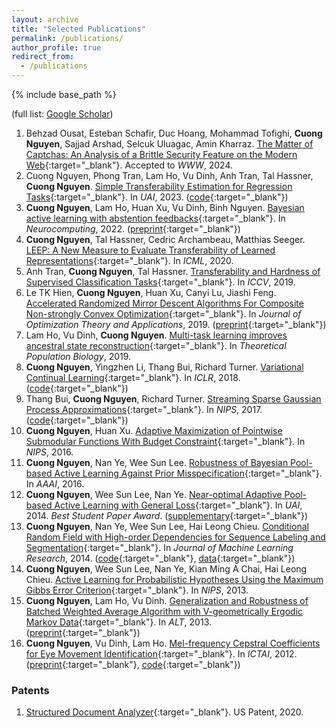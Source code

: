```yaml
---
layout: archive
title: "Selected Publications"
permalink: /publications/
author_profile: true
redirect_from:
  - /publications
---
```


{% include base_path %}

(full list: [Google Scholar](https://scholar.google.com/citations?hl=en&user=CG9yOXoAAAAJ&view_op=list_works&sortby=pubdate))

1. Behzad Ousat, Esteban Schafir, Duc Hoang, Mohammad Tofighi, **Cuong Nguyen**, Sajjad Arshad, Selcuk Uluagac, Amin Kharraz. [The Matter of Captchas: An Analysis of a Brittle Security Feature on the Modern Web](https://www2024.thewebconf.org/){:target="_blank"}. Accepted to *WWW*, 2024.
2. Cuong Nguyen, Phong Tran, Lam Ho, Vu Dinh, Anh Tran, Tal Hassner, **Cuong Nguyen**. [Simple Transferability Estimation for Regression Tasks](https://proceedings.mlr.press/v216/nguyen23a.html){:target="_blank"}. In *UAI*, 2023. ([code](https://github.com/CuongNN218/regression_transferability){:target="_blank"})
3. **Cuong Nguyen**, Lam Ho, Huan Xu, Vu Dinh, Binh Nguyen. [Bayesian active learning with abstention feedbacks](https://www.sciencedirect.com/science/article/pii/S0925231221017045){:target="_blank"}. In *Neurocomputing*, 2022. ([preprint](https://arxiv.org/abs/1906.02179){:target="_blank"})
4. **Cuong Nguyen**, Tal Hassner, Cedric Archambeau, Matthias Seeger. [LEEP: A New Measure to Evaluate Transferability of Learned Representations](http://proceedings.mlr.press/v119/nguyen20b.html){:target="_blank"}. In *ICML*, 2020.
5. Anh Tran, **Cuong Nguyen**, Tal Hassner. [Transferability and Hardness of Supervised Classification Tasks](https://arxiv.org/abs/1908.08142){:target="_blank"}. In *ICCV*, 2019.
6. Le TK Hien, **Cuong Nguyen**, Huan Xu, Canyi Lu, Jiashi Feng. [Accelerated Randomized Mirror Descent Algorithms For Composite Non-strongly Convex Optimization](https://link.springer.com/article/10.1007/s10957-018-01469-5){:target="_blank"}. In *Journal of Optimization Theory and Applications*, 2019. ([preprint](https://arxiv.org/abs/1605.06892){:target="_blank"})
7. Lam Ho, Vu Dinh, **Cuong Nguyen**. [Multi-task learning improves ancestral state reconstruction](https://www.sciencedirect.com/science/article/pii/S0040580918301102){:target="_blank"}. In *Theoretical Population Biology*, 2019.
8. **Cuong Nguyen**, Yingzhen Li, Thang Bui, Richard Turner. [Variational Continual Learning](https://openreview.net/pdf?id=BkQqq0gRb){:target="_blank"}. In *ICLR*, 2018. ([code](https://github.com/nvcuong/variational-continual-learning){:target="_blank"})
9. Thang Bui, **Cuong Nguyen**, Richard Turner. [Streaming Sparse Gaussian Process Approximations](https://papers.nips.cc/paper/2017/hash/f31b20466ae89669f9741e047487eb37-Abstract.html){:target="_blank"}. In *NIPS*, 2017. ([code](https://github.com/thangbui/streaming_sparse_gp){:target="_blank"})
10. **Cuong Nguyen**, Huan Xu. [Adaptive Maximization of Pointwise Submodular Functions With Budget Constraint](https://proceedings.neurips.cc/paper/2016/hash/9fe8593a8a330607d76796b35c64c600-Abstract.html){:target="_blank"}. In *NIPS*, 2016.
11. **Cuong Nguyen**, Nan Ye, Wee Sun Lee. [Robustness of Bayesian Pool-based Active Learning Against Prior Misspecification](https://arxiv.org/abs/1603.09050){:target="_blank"}. In *AAAI*, 2016.
12. **Cuong Nguyen**, Wee Sun Lee, Nan Ye. [Near-optimal Adaptive Pool-based Active Learning with General Loss](http://www.auai.org/uai2014/proceedings/individuals/223.pdf){:target="_blank"}. In *UAI*, 2014. *Best Student Paper Award*. ([supplementary](https://nvcuong.github.io/files/cuong2014near-supp.pdf){:target="_blank"})
13. **Cuong Nguyen**, Nan Ye, Wee Sun Lee, Hai Leong Chieu. [Conditional Random Field with High-order Dependencies for Sequence Labeling and Segmentation](https://jmlr.org/papers/v15/cuong14a.html){:target="_blank"}. In *Journal of Machine Learning Research*, 2014. ([code](https://github.com/nvcuong/HOSemiCRF){:target="_blank"}, [data](https://nvcuong.github.io/data/){:target="_blank"})
14. **Cuong Nguyen**, Wee Sun Lee, Nan Ye, Kian Ming A Chai, Hai Leong Chieu. [Active Learning for Probabilistic Hypotheses Using the Maximum Gibbs Error Criterion](https://proceedings.neurips.cc/paper/2013/hash/fb89705ae6d743bf1e848c206e16a1d7-Abstract.html){:target="_blank"}. In *NIPS*, 2013.
15. **Cuong Nguyen**, Lam Ho, Vu Dinh. [Generalization and Robustness of Batched Weighted Average Algorithm with V-geometrically Ergodic Markov Data](https://link.springer.com/chapter/10.1007/978-3-642-40935-6_19){:target="_blank"}. In *ALT*, 2013. ([preprint](https://arxiv.org/abs/1406.3166){:target="_blank"})
16. **Cuong Nguyen**, Vu Dinh, Lam Ho. [Mel-frequency Cepstral Coefficients for Eye Movement Identification](https://ieeexplore.ieee.org/document/6495054){:target="_blank"}. In *ICTAI*, 2012. ([preprint](https://nvcuong.github.io/files/cuong2012mel.pdf){:target="_blank"}, [code](https://github.com/nvcuong/MfccEMI){:target="_blank"})

### Patents

1. [Structured Document Analyzer](https://patentimages.storage.googleapis.com/a9/b5/67/1feb04d8e27eeb/US10839245.pdf){:target="_blank"}. US Patent, 2020.
